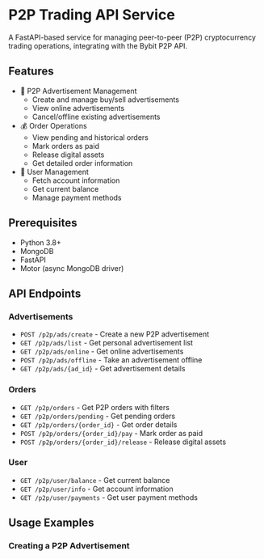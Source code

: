 # P2P Trading API Service

A FastAPI-based service for managing peer-to-peer (P2P) cryptocurrency trading operations, integrating with the Bybit P2P API.

## Features

- 🔄 P2P Advertisement Management
  - Create and manage buy/sell advertisements
  - View online advertisements
  - Cancel/offline existing advertisements
- 💰 Order Operations
  - View pending and historical orders
  - Mark orders as paid
  - Release digital assets
  - Get detailed order information
- 👤 User Management
  - Fetch account information
  - Get current balance
  - Manage payment methods

## Prerequisites

- Python 3.8+
- MongoDB
- FastAPI
- Motor (async MongoDB driver)

## API Endpoints

### Advertisements

- `POST /p2p/ads/create` - Create a new P2P advertisement
- `GET /p2p/ads/list` - Get personal advertisement list
- `GET /p2p/ads/online` - Get online advertisements
- `POST /p2p/ads/offline` - Take an advertisement offline
- `GET /p2p/ads/{ad_id}` - Get advertisement details

### Orders

- `GET /p2p/orders` - Get P2P orders with filters
- `GET /p2p/orders/pending` - Get pending orders
- `GET /p2p/orders/{order_id}` - Get order details
- `POST /p2p/orders/{order_id}/pay` - Mark order as paid
- `POST /p2p/orders/{order_id}/release` - Release digital assets

### User

- `GET /p2p/user/balance` - Get current balance
- `GET /p2p/user/info` - Get account information
- `GET /p2p/user/payments` - Get user payment methods

## Usage Examples

### Creating a P2P Advertisement
